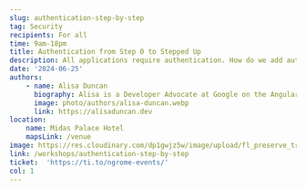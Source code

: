 ```yaml
---
slug: authentication-step-by-step
tag: Security
recipients: For all
time: 9am-18pm
title: Authentication from Step 0 to Stepped Up
description: All applications require authentication. How do we add authentication, how does authorization fit in, and how can we prevent hacks? This workshop adds authentication to your Angular application in an interactive, hands-on format.<br /><br />You&#8217;ll learn about authentication and authorization concepts, how to add them to an Angular application using a reputable identity provider, and ways to enforce authentication and access control measures.<br /><br />You&#8217;ll also protect API resources and learn how to step up your authentication within your software system by leveraging new advances in OAuth specs to increase users&#8217; identity assurance.
date: '2024-06-25'
authors: 
    - name: Alisa Duncan
      biography: Alisa is a Developer Advocate at Google on the Angular team. She is passionate about helping others learn and improve their lives through technology. She is also a co-organizer of GDG New Orleans and Angular New Orleans.
      image: photo/authors/alisa-duncan.webp
      link: https://alisaduncan.dev
location: 
    name: Midas Palace Hotel
    mapsLink: /venue
image: https://res.cloudinary.com/dp1gwjz5w/image/upload/fl_preserve_transparency/v1712129746/ngrome-workshops/_d2ffe5b3-3e5c-4827-bf8d-c0001fcb6fe2_zcqars.jpg?_s=public-apps_s=public-apps
link: /workshops/authentication-step-by-step
ticket:  'https://ti.to/ngrome-events/'
col: 1
---
```

